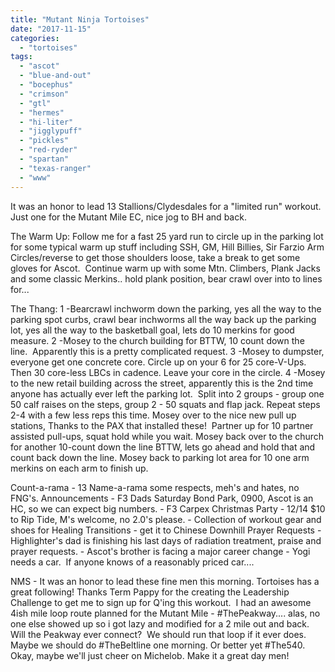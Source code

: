 ```yaml
---
title: "Mutant Ninja Tortoises"
date: "2017-11-15"
categories: 
  - "tortoises"
tags: 
  - "ascot"
  - "blue-and-out"
  - "bocephus"
  - "crimson"
  - "gtl"
  - "hermes"
  - "hi-liter"
  - "jigglypuff"
  - "pickles"
  - "red-ryder"
  - "spartan"
  - "texas-ranger"
  - "www"
---
```


It was an honor to lead 13 Stallions/Clydesdales for a "limited run" workout.  Just one for the Mutant Mile EC, nice jog to BH and back.

The Warm Up: Follow me for a fast 25 yard run to circle up in the parking lot for some typical warm up stuff including SSH, GM, Hill Billies, Sir Farzio Arm Circles/reverse to get those shoulders loose, take a break to get some gloves for Ascot.  Continue warm up with some Mtn. Climbers, Plank Jacks and some classic Merkins.. hold plank position, bear crawl over into to lines for...

The Thang: 1 -Bearcrawl inchworm down the parking, yes all the way to the parking spot curbs, crawl bear inchworms all the way back up the parking lot, yes all the way to the basketball goal, lets do 10 merkins for good measure. 2 -Mosey to the church building for BTTW, 10 count down the line.  Apparently this is a pretty complicated request. 3 -Mosey to dumpster, everyone get one concrete core. Circle up on your 6 for 25 core-V-Ups.  Then 30 core-less LBCs in cadence. Leave your core in the circle. 4 -Mosey to the new retail building across the street, apparently this is the 2nd time anyone has actually ever left the parking lot.  Split into 2 groups - group one 50 calf raises on the steps, group 2 - 50 squats and flap jack. Repeat steps 2-4 with a few less reps this time. Mosey over to the nice new pull up stations, Thanks to the PAX that installed these!  Partner up for 10 partner assisted pull-ups, squat hold while you wait. Mosey back over to the church for another 10-count down the line BTTW, lets go ahead and hold that and count back down the line. Mosey back to parking lot area for 10 one arm merkins on each arm to finish up.

Count-a-rama - 13 Name-a-rama some respects, meh's and hates, no FNG's. Announcements - F3 Dads Saturday Bond Park, 0900, Ascot is an HC, so we can expect big numbers. - F3 Carpex Christmas Party - 12/14 $10 to Rip Tide, M's welcome, no 2.0's please. - Collection of workout gear and shoes for Healing Transitions - get it to Chinese Downhill Prayer Requests - Highlighter's dad is finishing his last days of radiation treatment, praise and prayer requests. - Ascot's brother is facing a major career change - Yogi needs a car.  If anyone knows of a reasonably priced car....

NMS - It was an honor to lead these fine men this morning. Tortoises has a great following! Thanks Term Pappy for the creating the Leadership Challenge to get me to sign up for Q'ing this workout.  I had an awesome 4ish mile loop route planned for the Mutant Mile - #ThePeakway.... alas, no one else showed up so i got lazy and modified for a 2 mile out and back. Will the Peakway ever connect?  We should run that loop if it ever does.  Maybe we should do #TheBeltline one morning. Or better yet #The540.  Okay, maybe we'll just cheer on Michelob. Make it a great day men!
